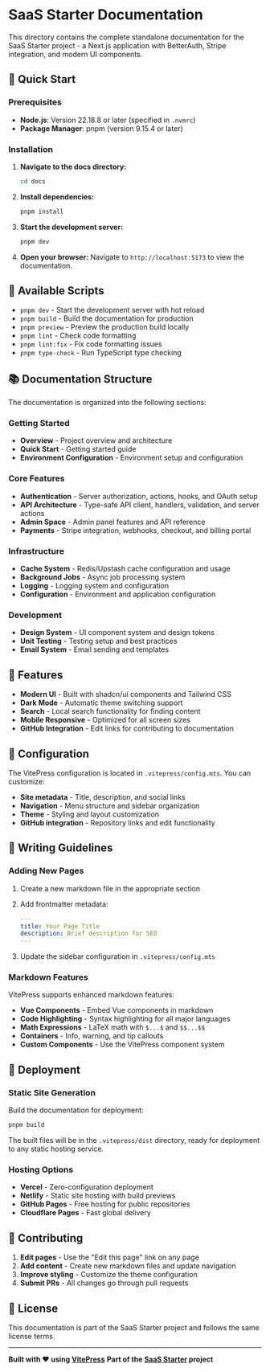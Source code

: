 # SaaS Starter Documentation

This directory contains the complete standalone documentation for the SaaS Starter project - a Next.js application with BetterAuth, Stripe integration, and modern UI components.

## 🚀 Quick Start

### Prerequisites

- **Node.js**: Version 22.18.8 or later (specified in `.nvmrc`)
- **Package Manager**: pnpm (version 9.15.4 or later)

### Installation

1. **Navigate to the docs directory:**

   ```bash
   cd docs
   ```

2. **Install dependencies:**

   ```bash
   pnpm install
   ```

3. **Start the development server:**

   ```bash
   pnpm dev
   ```

4. **Open your browser:**
   Navigate to `http://localhost:5173` to view the documentation.

## 📝 Available Scripts

- `pnpm dev` - Start the development server with hot reload
- `pnpm build` - Build the documentation for production
- `pnpm preview` - Preview the production build locally
- `pnpm lint` - Check code formatting
- `pnpm lint:fix` - Fix code formatting issues
- `pnpm type-check` - Run TypeScript type checking

## 📚 Documentation Structure

The documentation is organized into the following sections:

### Getting Started

- **Overview** - Project overview and architecture
- **Quick Start** - Getting started guide
- **Environment Configuration** - Environment setup and configuration

### Core Features

- **Authentication** - Server authorization, actions, hooks, and OAuth setup
- **API Architecture** - Type-safe API client, handlers, validation, and server actions
- **Admin Space** - Admin panel features and API reference
- **Payments** - Stripe integration, webhooks, checkout, and billing portal

### Infrastructure

- **Cache System** - Redis/Upstash cache configuration and usage
- **Background Jobs** - Async job processing system
- **Logging** - Logging system and configuration
- **Configuration** - Environment and application configuration

### Development

- **Design System** - UI component system and design tokens
- **Unit Testing** - Testing setup and best practices
- **Email System** - Email sending and templates

## 🎨 Features

- **Modern UI** - Built with shadcn/ui components and Tailwind CSS
- **Dark Mode** - Automatic theme switching support
- **Search** - Local search functionality for finding content
- **Mobile Responsive** - Optimized for all screen sizes
- **GitHub Integration** - Edit links for contributing to documentation

## 🔧 Configuration

The VitePress configuration is located in `.vitepress/config.mts`. You can customize:

- **Site metadata** - Title, description, and social links
- **Navigation** - Menu structure and sidebar organization
- **Theme** - Styling and layout customization
- **GitHub integration** - Repository links and edit functionality

## 📖 Writing Guidelines

### Adding New Pages

1. Create a new markdown file in the appropriate section
2. Add frontmatter metadata:

   ```yaml
   ---
   title: Your Page Title
   description: Brief description for SEO
   ---
   ```

3. Update the sidebar configuration in `.vitepress/config.mts`

### Markdown Features

VitePress supports enhanced markdown features:

- **Vue Components** - Embed Vue components in markdown
- **Code Highlighting** - Syntax highlighting for all major languages
- **Math Expressions** - LaTeX math with `$...$` and `$$...$$`
- **Containers** - Info, warning, and tip callouts
- **Custom Components** - Use the VitePress component system

## 🚀 Deployment

### Static Site Generation

Build the documentation for deployment:

```bash
pnpm build
```

The built files will be in the `.vitepress/dist` directory, ready for deployment to any static hosting service.

### Hosting Options

- **Vercel** - Zero-configuration deployment
- **Netlify** - Static site hosting with build previews
- **GitHub Pages** - Free hosting for public repositories
- **Cloudflare Pages** - Fast global delivery

## 🤝 Contributing

1. **Edit pages** - Use the "Edit this page" link on any page
2. **Add content** - Create new markdown files and update navigation
3. **Improve styling** - Customize the theme configuration
4. **Submit PRs** - All changes go through pull requests

## 📄 License

This documentation is part of the SaaS Starter project and follows the same license terms.

---

**Built with ❤️ using [VitePress](https://vitepress.dev/)**
**Part of the [SaaS Starter](https://github.com/Monsoft-Solutions/saas-starter) project**
